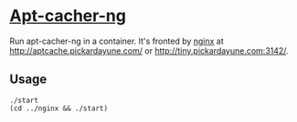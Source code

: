 # [Apt-cacher-ng](https://wiki.debian.org/AptCacherNg)

Run apt-cacher-ng in a container. It's fronted by [nginx](../nginx) at http://aptcache.pickardayune.com/ or http://tiny.pickardayune.com:3142/.

## Usage

    ./start
    (cd ../nginx && ./start)
